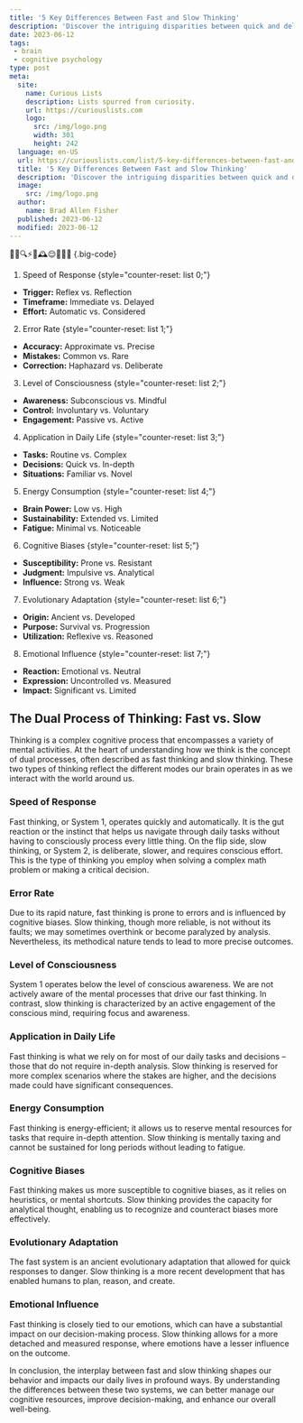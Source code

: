 ```yaml
---
title: '5 Key Differences Between Fast and Slow Thinking'
description: 'Discover the intriguing disparities between quick and deliberate thinking processes, examining the curious dissimilarities that impact decision-making.'
date: 2023-06-12
tags:
 - brain
 - cognitive psychology
type: post
meta:
  site:
    name: Curious Lists
    description: Lists spurred from curiosity.
    url: https://curiouslists.com
    logo:
      src: /img/logo.png
      width: 301
      height: 242
  language: en-US
  url: https://curiouslists.com/list/5-key-differences-between-fast-and-slow-thinking
  title: '5 Key Differences Between Fast and Slow Thinking'
  description: 'Discover the intriguing disparities between quick and deliberate thinking processes, examining the curious dissimilarities that impact decision-making.'
  image:
    src: /img/logo.png
  author:
    name: Brad Allen Fisher
  published: 2023-06-12
  modified: 2023-06-12
---
```



🧠💡🔍⚡️🐢🕰️😌🤔🧐🔄 {.big-code}

1. Speed of Response {style="counter-reset: list 0;"}
  - **Trigger:** Reflex vs. Reflection
  - **Timeframe:** Immediate vs. Delayed
  - **Effort:** Automatic vs. Considered

2. Error Rate {style="counter-reset: list 1;"}
  - **Accuracy:** Approximate vs. Precise
  - **Mistakes:** Common vs. Rare
  - **Correction:** Haphazard vs. Deliberate

3. Level of Consciousness {style="counter-reset: list 2;"}
  - **Awareness:** Subconscious vs. Mindful
  - **Control:** Involuntary vs. Voluntary
  - **Engagement:** Passive vs. Active

4. Application in Daily Life {style="counter-reset: list 3;"}
  - **Tasks:** Routine vs. Complex
  - **Decisions:** Quick vs. In-depth
  - **Situations:** Familiar vs. Novel

5. Energy Consumption {style="counter-reset: list 4;"}
  - **Brain Power:** Low vs. High
  - **Sustainability:** Extended vs. Limited
  - **Fatigue:** Minimal vs. Noticeable

6. Cognitive Biases {style="counter-reset: list 5;"}
  - **Susceptibility:** Prone vs. Resistant
  - **Judgment:** Impulsive vs. Analytical
  - **Influence:** Strong vs. Weak

7. Evolutionary Adaptation {style="counter-reset: list 6;"}
  - **Origin:** Ancient vs. Developed
  - **Purpose:** Survival vs. Progression
  - **Utilization:** Reflexive vs. Reasoned

8. Emotional Influence {style="counter-reset: list 7;"}
  - **Reaction:** Emotional vs. Neutral
  - **Expression:** Uncontrolled vs. Measured
  - **Impact:** Significant vs. Limited


## The Dual Process of Thinking: Fast vs. Slow

Thinking is a complex cognitive process that encompasses a variety of mental activities. At the heart of understanding how we think is the concept of dual processes, often described as fast thinking and slow thinking. These two types of thinking reflect the different modes our brain operates in as we interact with the world around us.

### Speed of Response

Fast thinking, or System 1, operates quickly and automatically. It is the gut reaction or the instinct that helps us navigate through daily tasks without having to consciously process every little thing. On the flip side, slow thinking, or System 2, is deliberate, slower, and requires conscious effort. This is the type of thinking you employ when solving a complex math problem or making a critical decision.

### Error Rate

Due to its rapid nature, fast thinking is prone to errors and is influenced by cognitive biases. Slow thinking, though more reliable, is not without its faults; we may sometimes overthink or become paralyzed by analysis. Nevertheless, its methodical nature tends to lead to more precise outcomes.

### Level of Consciousness

System 1 operates below the level of conscious awareness. We are not actively aware of the mental processes that drive our fast thinking. In contrast, slow thinking is characterized by an active engagement of the conscious mind, requiring focus and awareness.

### Application in Daily Life

Fast thinking is what we rely on for most of our daily tasks and decisions – those that do not require in-depth analysis. Slow thinking is reserved for more complex scenarios where the stakes are higher, and the decisions made could have significant consequences.

### Energy Consumption

Fast thinking is energy-efficient; it allows us to reserve mental resources for tasks that require in-depth attention. Slow thinking is mentally taxing and cannot be sustained for long periods without leading to fatigue.

### Cognitive Biases

Fast thinking makes us more susceptible to cognitive biases, as it relies on heuristics, or mental shortcuts. Slow thinking provides the capacity for analytical thought, enabling us to recognize and counteract biases more effectively.

### Evolutionary Adaptation

The fast system is an ancient evolutionary adaptation that allowed for quick responses to danger. Slow thinking is a more recent development that has enabled humans to plan, reason, and create.

### Emotional Influence

Fast thinking is closely tied to our emotions, which can have a substantial impact on our decision-making process. Slow thinking allows for a more detached and measured response, where emotions have a lesser influence on the outcome.

In conclusion, the interplay between fast and slow thinking shapes our behavior and impacts our daily lives in profound ways. By understanding the differences between these two systems, we can better manage our cognitive resources, improve decision-making, and enhance our overall well-being.